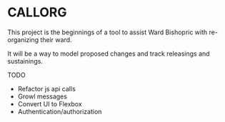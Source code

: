 # CALLORG

This project is the beginnings of a tool to
assist Ward Bishopric with re-organizing their ward.

It will be a way to model proposed changes
and track releasings and sustainings.

TODO
- Refactor js api calls
- Growl messages
- Convert UI to Flexbox
- Authentication/authorization
